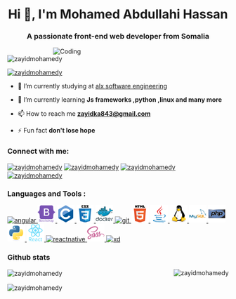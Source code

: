  
<h1 align="center">Hi 👋, I'm Mohamed Abdullahi Hassan</h1>
<h3 align="center">A passionate front-end web developer from Somalia</h3>
<img align="right" alt="Coding" width="400" src="https://cdn.dribbble.com/users/926537/screenshots/4502924/media/79e26abb3fb85b42f2722cf22da095dc.gif">
<p align="left"> <img src="https://komarev.com/ghpvc/?username=zayidmohamedy&label=Profile%20views&color=0e75b6&style=flat" alt="zayidmohamedy" /> </p>

<p align="left"> <a href="https://twitter.com/zayidmohamedy" target="blank"><img src="https://img.shields.io/twitter/follow/zayidmohamedy?logo=twitter&style=for-the-badge" alt="zayidmohamedy" /></a> </p>

- 🔭 I’m currently studying at [alx software engineering]( https://github.com/stars/zayidmohamedy/lists/alx-software-engineering)

- 🌱 I’m currently learning **Js frameworks ,python ,linux and many more**
- 📫 How to reach me **zayidka843@gmail.com**
- ⚡ Fun fact **don't lose hope**

<h3 align="left">Connect with me:</h3>
<p align="left">
<a href="https://twitter.com/zayidmohamedy" target="blank"><img align="center" src="https://raw.githubusercontent.com/rahuldkjain/github-profile-readme-generator/master/src/images/icons/Social/twitter.svg" alt="zayidmohamedy" height="30" width="40" /></a>
<a href="https://linkedin.com/in/zayidmohamedy" target="blank"><img align="center" src="https://raw.githubusercontent.com/rahuldkjain/github-profile-readme-generator/master/src/images/icons/Social/linked-in-alt.svg" alt="zayidmohamedy" height="30" width="40" /></a>
<a href="https://fb.com/zayidmohamedy" target="blank"><img align="center" src="https://raw.githubusercontent.com/rahuldkjain/github-profile-readme-generator/master/src/images/icons/Social/facebook.svg" alt="zayidmohamedy" height="30" width="40" /></a>
<a href="https://instagram.com/zayidmohamedy" target="blank"><img align="center" src="https://raw.githubusercontent.com/rahuldkjain/github-profile-readme-generator/master/src/images/icons/Social/instagram.svg" alt="zayidmohamedy" height="30" width="40" /></a>
 
</p>


<h3 align="left">Languages and Tools :</h3>
<p align="left"> <a href="https://angular.io" target="_blank" rel="noreferrer"> <img src="https://angular.io/assets/images/logos/angular/angular.svg" alt="angular" width="40" height="40"/> </a> <a href="https://getbootstrap.com" target="_blank" rel="noreferrer"> <img src="https://raw.githubusercontent.com/devicons/devicon/master/icons/bootstrap/bootstrap-plain-wordmark.svg" alt="bootstrap" width="40" height="40"/> </a> <a href="https://www.cprogramming.com/" target="_blank" rel="noreferrer"> <img src="https://raw.githubusercontent.com/devicons/devicon/master/icons/c/c-original.svg" alt="c" width="40" height="40"/> </a> <a href="https://www.w3schools.com/css/" target="_blank" rel="noreferrer"> <img src="https://raw.githubusercontent.com/devicons/devicon/master/icons/css3/css3-original-wordmark.svg" alt="css3" width="40" height="40"/> </a> <a href="https://www.docker.com/" target="_blank" rel="noreferrer"> <img src="https://raw.githubusercontent.com/devicons/devicon/master/icons/docker/docker-original-wordmark.svg" alt="docker" width="40" height="40"/> </a> <a href="https://git-scm.com/" target="_blank" rel="noreferrer"> <img src="https://www.vectorlogo.zone/logos/git-scm/git-scm-icon.svg" alt="git" width="40" height="40"/> </a> <a href="https://www.w3.org/html/" target="_blank" rel="noreferrer"> <img src="https://raw.githubusercontent.com/devicons/devicon/master/icons/html5/html5-original-wordmark.svg" alt="html5" width="40" height="40"/> </a> <a href="https://www.java.com" target="_blank" rel="noreferrer"> <img src="https://raw.githubusercontent.com/devicons/devicon/master/icons/java/java-original.svg" alt="java" width="40" height="40"/> </a> <a href="https://www.linux.org/" target="_blank" rel="noreferrer"> <img src="https://raw.githubusercontent.com/devicons/devicon/master/icons/linux/linux-original.svg" alt="linux" width="40" height="40"/> </a> <a href="https://www.mysql.com/" target="_blank" rel="noreferrer"> <img src="https://raw.githubusercontent.com/devicons/devicon/master/icons/mysql/mysql-original-wordmark.svg" alt="mysql" width="40" height="40"/> </a> <a href="https://www.php.net" target="_blank" rel="noreferrer"> <img src="https://raw.githubusercontent.com/devicons/devicon/master/icons/php/php-original.svg" alt="php" width="40" height="40"/> </a> <a href="https://www.python.org" target="_blank" rel="noreferrer"> <img src="https://raw.githubusercontent.com/devicons/devicon/master/icons/python/python-original.svg" alt="python" width="40" height="40"/> </a> <a href="https://reactjs.org/" target="_blank" rel="noreferrer"> <img src="https://raw.githubusercontent.com/devicons/devicon/master/icons/react/react-original-wordmark.svg" alt="react" width="40" height="40"/> </a> <a href="https://reactnative.dev/" target="_blank" rel="noreferrer"> <img src="https://reactnative.dev/img/header_logo.svg" alt="reactnative" width="40" height="40"/> </a> <a href="https://sass-lang.com" target="_blank" rel="noreferrer"> <img src="https://raw.githubusercontent.com/devicons/devicon/master/icons/sass/sass-original.svg" alt="sass" width="40" height="40"/> </a> <a href="https://www.adobe.com/products/xd.html" target="_blank" rel="noreferrer"> <img src="https://cdn.worldvectorlogo.com/logos/adobe-xd.svg" alt="xd" width="40" height="40"/> </a> </p>



 ### Github stats
 
 <p><img align="right" src="https://github-readme-stats.vercel.app/api/top-langs/?username=zayidmohamedy&theme=https://camo.githubusercontent.com" alt="zayidmohamedy"  /></p>  
<p><img align="center" src="https://github-readme-stats.vercel.app/api?username=zayidmohamedy&show_icons=true&locale=en" alt="zayidmohamedy"  width="405" /></p> 

<p ><img align="center" src="https://github-readme-streak-stats.herokuapp.com/?user=zayidmohamedy&" alt="zayidmohamedy" width="405"    /></p>
 

 

